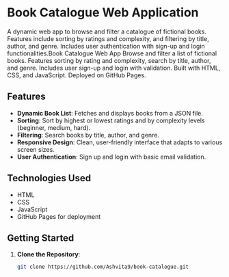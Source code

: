 # Book Catalogue Web Application
A dynamic web app to browse and filter a catalogue of fictional books. Features include sorting by ratings and complexity, and filtering by title, author, and genre. Includes user authentication with sign-up and login functionalities.Book Catalogue Web App  Browse and filter a list of fictional books. Features sorting by rating and complexity, search by title, author, and genre. Includes user sign-up and login with validation. Built with HTML, CSS, and JavaScript. Deployed on GitHub Pages.


## Features
- **Dynamic Book List**: Fetches and displays books from a JSON file.
- **Sorting**: Sort by highest or lowest ratings and by complexity levels (beginner, medium, hard).
- **Filtering**: Search books by title, author, and genre.
- **Responsive Design**: Clean, user-friendly interface that adapts to various screen sizes.
- **User Authentication**: Sign up and login with basic email validation.

## Technologies Used
- HTML
- CSS
- JavaScript
- GitHub Pages for deployment

## Getting Started
1. **Clone the Repository**:
   ```bash
   git clone https://github.com/Ashvita9/book-catalogue.git
